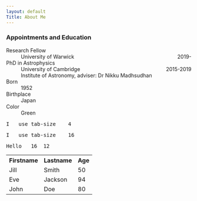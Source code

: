 ```yaml
---
layout: default
Title: About Me
---
```


### Appointments and Education

<dl>
<dt>Research Fellow</dt>
<dd>University of Warwick    <span class="italic" style="float:right;"> 2019- </span> </dd>

<dt>PhD in Astrophysics</dt>
<dd>University of Cambridge    <span style="float:right;"> 2015-2019 </span> 
  <br>Institute of Astronomy, adviser: Dr Nikku Madhsudhan   </dd>


<dt>Born</dt>
<dd>1952</dd>
<dt>Birthplace</dt>
<dd>Japan</dd>
<dt>Color</dt>
<dd>Green</dd>
</dl>

<style> 
#t1 {
  -moz-tab-size: 4; /* Firefox */
  -o-tab-size: 4; /* Opera 10.6-12.1 */
  tab-size: 4;
}

#t2 {
  -moz-tab-size: 16; /* Firefox */
  -o-tab-size: 16; /* Opera 10.6-12.1 */
  tab-size: 16;
}
</style>


<pre id="t1">
I	use	tab-size	4
</pre>

<pre id="t2" >
I	use	tab-size	16
</pre>
<pre id="t2">
Hello 	16	12
</pre>

<table style="width:100%">
  <tr>
    <th>Firstname</th>
    <th>Lastname</th> 
    <th>Age</th>
  </tr>
  <tr>
    <td>Jill</td>
    <td>Smith</td>
    <td>50</td>
  </tr>
  <tr>
    <td>Eve</td>
    <td>Jackson</td>
    <td>94</td>
  </tr>
  <tr>
    <td>John</td>
    <td>Doe</td>
    <td>80</td>
  </tr>
</table>

<!--I completed my undergraduate in 2015 at St Catharine's College at the University of Cambridge studying Natural Sciences. I was always fascinated by theoretical physics, as well as mathematics, and how it applies to the world (or worlds!) around us. I was always fascinated by all of my subjects, from quantum mechanics to astrophysical fluid dynamics and relativity. It was especially nice to see similar principles and ideas in very different areas of physics. I then started my PhD in 2015 in exoplanetary atmospheres supervised by Dr Nikku Madhusudhan, which I completed in 2019. Studying exoplanets was ideal for me given its fundamental interdisciplinary nature. I have also been a fan of science fiction, especially those which explore the cosmos and other worlds. Perhaps it is not surprising I ended up studying exoplanets!
As well as research, I am also a big fan of playing and watching cricket. Many a summer afternoon has been spent batting for my local team, though I'm not really good enough to be out there for too long! I also enjoy rowing, and coxed for most of my time during my time in Cambridge.-->
